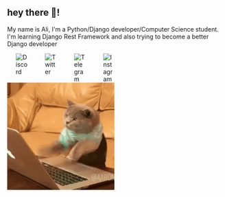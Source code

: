 ## hey there :wave:!
<p>My name is Ali, I'm a Python/Django developer/Computer Science student. I'm learning Django Rest Framework and also trying to become a better Django developer</p>
<a href="https://discord.com/users/705043892541849640" target="_blank">
  <img align="left" alt="Discord" width="28px" src="https://raw.githubusercontent.com/peterthehan/peterthehan/master/assets/discord.svg" hspace="20" />
</a><a href="http://twitter.com/_ali_fattahian/" target="_blank">
  <img align="left" alt="Twitter" width="28px" src="https://raw.githubusercontent.com/peterthehan/peterthehan/master/assets/twitter.svg" hspace="20" />
</a><a href="https://t.me/VicRattlehead00" target="_blank">
  <img align="left" alt="Telegram" width="28px" src="https://raw.githubusercontent.com/gauravghongde/social-icons/master/SVG/Color/Telegram.svg" hspace="20" />
</a><a href="https://www.instagram.com/i_want_to_buy_some_peace/" target="_blank">
  <img align="left" alt="Instagram" width="28px" src="https://raw.githubusercontent.com/gauravghongde/social-icons/master/SVG/Color/Instagram.svg" hspace="20" />
</a>
<br>
<br>
<img src="giphy.gif" alt="Coding" width="250">



